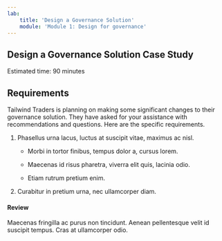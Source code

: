 ```yaml
---
lab:
    title: 'Design a Governance Solution'
    module: 'Module 1: Design for governance'
---
```


## Design a Governance Solution Case Study 
Estimated time: 90 minutes 

## Requirements
Tailwind Traders is planning on making some significant changes to their governance solution. They have asked for your assistance with recommendations and questions. Here are the specific requirements.

1. Phasellus urna lacus, luctus at suscipit vitae, maximus ac nisl. 

    - Morbi in tortor finibus, tempus dolor a, cursus lorem. 

    - Maecenas id risus pharetra, viverra elit quis, lacinia odio. 

    - Etiam rutrum pretium enim. 

1. Curabitur in pretium urna, nec ullamcorper diam. 

#### Review

Maecenas fringilla ac purus non tincidunt. Aenean pellentesque velit id suscipit tempus. Cras at ullamcorper odio.
